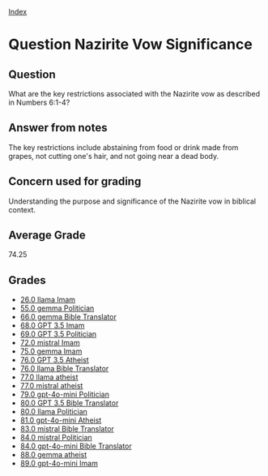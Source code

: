 
[Index](../../index.md)
# Question Nazirite Vow Significance
## Question
What are the key restrictions associated with the Nazirite vow as described in Numbers 6:1-4?

## Answer from notes
The key restrictions include abstaining from food or drink made from grapes, not cutting one's hair, and not going near a dead body.

## Concern used for grading
Understanding the purpose and significance of the Nazirite vow in biblical context.

## Average Grade
74.25

## Grades
 * [26.0 llama Imam](../answers/llama_Imam/Nazirite_Vow_Significance.md)
 * [55.0 gemma Politician](../answers/gemma_Politician/Nazirite_Vow_Significance.md)
 * [66.0 gemma Bible Translator](../answers/gemma_Bible_Translator/Nazirite_Vow_Significance.md)
 * [68.0 GPT 3.5 Imam](../answers/GPT_3.5_Imam/Nazirite_Vow_Significance.md)
 * [69.0 GPT 3.5 Politician](../answers/GPT_3.5_Politician/Nazirite_Vow_Significance.md)
 * [72.0 mistral Imam](../answers/mistral_Imam/Nazirite_Vow_Significance.md)
 * [75.0 gemma Imam](../answers/gemma_Imam/Nazirite_Vow_Significance.md)
 * [76.0 GPT 3.5 Atheist](../answers/GPT_3.5_Atheist/Nazirite_Vow_Significance.md)
 * [76.0 llama Bible Translator](../answers/llama_Bible_Translator/Nazirite_Vow_Significance.md)
 * [77.0 llama atheist](../answers/llama_atheist/Nazirite_Vow_Significance.md)
 * [77.0 mistral atheist](../answers/mistral_atheist/Nazirite_Vow_Significance.md)
 * [79.0 gpt-4o-mini Politician](../answers/gpt-4o-mini_Politician/Nazirite_Vow_Significance.md)
 * [80.0 GPT 3.5 Bible Translator](../answers/GPT_3.5_Bible_Translator/Nazirite_Vow_Significance.md)
 * [80.0 llama Politician](../answers/llama_Politician/Nazirite_Vow_Significance.md)
 * [81.0 gpt-4o-mini Atheist](../answers/gpt-4o-mini_Atheist/Nazirite_Vow_Significance.md)
 * [83.0 mistral Bible Translator](../answers/mistral_Bible_Translator/Nazirite_Vow_Significance.md)
 * [84.0 mistral Politician](../answers/mistral_Politician/Nazirite_Vow_Significance.md)
 * [84.0 gpt-4o-mini Bible Translator](../answers/gpt-4o-mini_Bible_Translator/Nazirite_Vow_Significance.md)
 * [88.0 gemma atheist](../answers/gemma_atheist/Nazirite_Vow_Significance.md)
 * [89.0 gpt-4o-mini Imam](../answers/gpt-4o-mini_Imam/Nazirite_Vow_Significance.md)
